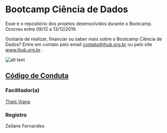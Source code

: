 # Bootcamp Ciência de Dados

Esse é o repositório dos projetos desenvolvidos durante o Bootcamp. Ocorreu entre 09/12 a 13/12/2019.

Gostaria de realizar, financiar ou saber mais sobre o Bootcamp Ciência de Dados? Entre em contato pelo email contato@ihub.org.br ou pelo site www.ihub.org.br .

![alt text](https://github.com/instituto-hub/Bootcamp-Ciencia-de-Dados/blob/master/Turma%20%232/Imagens/bootcamp%20ciencia%20de%20dados-04.png)


## [Código de Conduta](https://github.com/instituto-hub/Codigo-de-Conduta)


### Facilitador(a)

[Thaís Viana](https://github.com/thaisviana)


### Registro

Zeilane Fernandes
